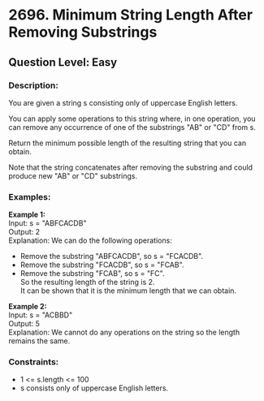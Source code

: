 # 2696. Minimum String Length After Removing Substrings
## Question Level: Easy
### Description:
You are given a string s consisting only of uppercase English letters.

You can apply some operations to this string where, in one operation, you can remove any occurrence of one of the substrings "AB" or "CD" from s.

Return the minimum possible length of the resulting string that you can obtain.

Note that the string concatenates after removing the substring and could produce new "AB" or "CD" substrings.

### Examples:
<b>Example 1:</b><br>
Input: s = "ABFCACDB"<br>
Output: 2<br>
Explanation: We can do the following operations:
- Remove the substring "ABFCACDB", so s = "FCACDB".<br>
- Remove the substring "FCACDB", so s = "FCAB".<br>
- Remove the substring "FCAB", so s = "FC".<br>
So the resulting length of the string is 2.<br>
It can be shown that it is the minimum length that we can obtain.<br>

<b>Example 2:</b><br>
Input: s = "ACBBD"<br>
Output: 5<br>
Explanation: We cannot do any operations on the string so the length remains the same.<br>


### Constraints:
- 1 <= s.length <= 100
- s consists only of uppercase English letters.